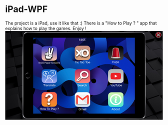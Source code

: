 # iPad-WPF
The project is a iPad, use it like that :) There is a "How to Play ? " app that explains how to play the games.  Enjoy !
![Picture](iPad/ScreenShot.png)
